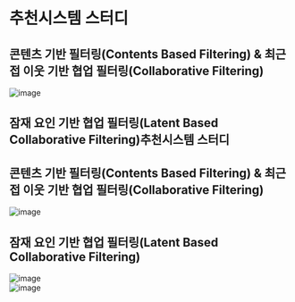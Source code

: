 추천시스템 스터디
==================================================================================
## 콘텐츠 기반 필터링(Contents Based Filtering) & 최근접 이웃 기반 협업 필터링(Collaborative Filtering)   
![image](https://user-images.githubusercontent.com/55820227/89898049-ff608f00-dc1a-11ea-9734-556decadb915.png)    
## 잠재 요인 기반 협업 필터링(Latent Based Collaborative Filtering)추천시스템 스터디
## 콘텐츠 기반 필터링(Contents Based Filtering) & 최근접 이웃 기반 협업 필터링(Collaborative Filtering)
![image](https://user-images.githubusercontent.com/55820227/89898049-ff608f00-dc1a-11ea-9734-556decadb915.png)   
## 잠재 요인 기반 협업 필터링(Latent Based Collaborative Filtering)
![image](https://user-images.githubusercontent.com/55820227/89898059-025b7f80-dc1b-11ea-9730-29f54fdd147e.png)   
![image](https://user-images.githubusercontent.com/55820227/89898059-025b7f80-dc1b-11ea-9730-29f54fdd147e.png)   
